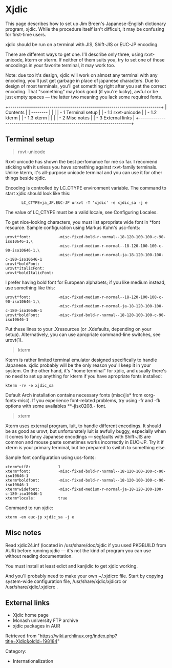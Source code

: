 Xjdic
=====

This page describes how to set up Jim Breen's Japanese-English
dictionary program, xjdic. While the procedure itself isn't difficult,
it may be confusing for first-time users.

xjdic should be run on a terminal with JIS, Shift-JIS or EUC-JP
encoding.

There are different ways to get one. I'll describe only three, using
rxvt-unicode, kterm or xterm. If neither of them suits you, try to set
one of those encodings in your favorite terminal, it may work too.

Note: due too it's design, xjdic will work on almost any terminal with
any encoding, you'll just get garbage in place of japanese characters.
Due to design of most terminals, you'll get something right after you
set the correct encoding. That "something" may look good (if you're
lucky), awful or be just empty spaces — the latter two meaning you lack
some required fonts.

+--------------------------------------------------------------------------+
| Contents                                                                 |
| --------                                                                 |
|                                                                          |
| -   1 Terminal setup                                                     |
|     -   1.1 rxvt-unicode                                                 |
|     -   1.2 kterm                                                        |
|     -   1.3 xterm                                                        |
|                                                                          |
| -   2 Misc notes                                                         |
| -   3 External links                                                     |
+--------------------------------------------------------------------------+

Terminal setup
--------------

> rxvt-unicode

Rxvt-unicode has shown the best perfomance for me so far. I recomend
sticking with it unless you have something against rxvt-family
terminals. Unlike kterm, it's all-purpose unicode terminal and you can
use it for other things beside xjdic.

Encoding is controlled by LC_CTYPE environment variable. The command to
start xjdic should look like this:

           LC_CTYPE=ja_JP.EUC-JP urxvt -T 'xjdic' -e xjdic_sa -j e

The value of LC_CTYPE must be a valid locale, see Configuring Locales.

To get nice-looking characters, you must list apropriate wide font in
*font resource. Sample configuration using Markus Kuhn's usc-fonts:

    urxvt*font:            -misc-fixed-bold-r-normal--18-120-100-100-c-90-iso10646-1,\
                           -misc-fixed-medium-r-normal--18-120-100-100-c-90-iso10646-1,\
                           -misc-fixed-medium-r-normal-ja-18-120-100-100-c-180-iso10646-1
    urxvt*boldFont:                
    urxvt*italicFont:      
    urxvt*boldItalicFont:

I prefer having bold font for European alphabets; if you like medium
instead, use something like this:

    urxvt*font:            -misc-fixed-medium-r-normal--18-120-100-100-c-90-iso10646-1,\
                           -misc-fixed-medium-r-normal-ja-18-120-100-100-c-180-iso10646-1
    urxvt*boldFont:        -misc-fixed-bold-r-normal--18-120-100-100-c-90-iso10646-1

Put these lines to your .Xresources (or .Xdefaults, depending on your
setup). Alternatively, you can use apropriate command-line switches, see
urxvt(1).

> kterm

Kterm is rather limited terminal emulator designed specifically to
handle Japanese. xjdic probably will be the only reason you'll keep it
in your system. On the other hand, it's "home terminal" for xjdic, and
usually there's no need to set up anything for kterm if you have
apropriate fonts installed:

    kterm -rv -e xjdic_sa

Default Arch installation contains necessary fonts (misc/jis* from
xorg-fonts-misc). If you experience font-related problems, try using -fr
and -fk options with some availables **-jisx0208.*-* font.

> xterm

Xterm uses external program, luit, to handle different encodings. It
should be as good as urxvt, but unfortunately luit is awfully buggy,
especially when it comes to fancy Japanese encodings — segfaults with
Shift-JIS are common and mouse paste sometimes works incorrectly in
EUC-JP. Try it if xterm is your primary terminal, but be prepared to
switch to something else.

Sample font configuration using ucs-fonts:

    xterm*utf8:            1
    xterm*font:            -misc-fixed-bold-r-normal--18-120-100-100-c-90-iso10646-1
    xterm*boldfont:        -misc-fixed-bold-r-normal--18-120-100-100-c-90-iso10646-1
    xterm*widefont:        -misc-fixed-medium-r-normal-ja-18-120-100-100-c-180-iso10646-1
    xterm*locale:          true

Command to run xjdic:

    xterm -en euc-jp xjdic_sa -j e

  

Misc notes
----------

Read xjdic24.inf (located in /usr/share/doc/xjdic if you used PKGBUILD
from AUR) before running xjdic — it's not the kind of program you can
use without reading documentation.

You must install at least edict and kanjidic to get xjdic working.

And you'll probably need to make your own ~/.xjdicrc file. Start by
copying system-wide configuration file, /usr/share/xjdic/xjdicrc or
/usr/share/xjdic/.xjdicrc .

External links
--------------

-   Xjdic home page
-   Monash university FTP archive
-   xjdic packages in AUR

Retrieved from
"https://wiki.archlinux.org/index.php?title=Xjdic&oldid=198184"

Category:

-   Internationalization
